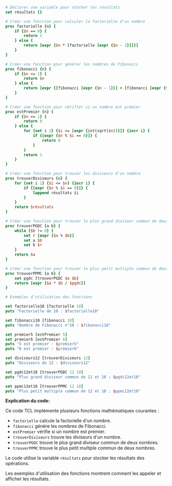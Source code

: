 ```tcl
# Déclarer une variable pour stocker les résultats
set résultats {}

# Créer une fonction pour calculer la factorielle d'un nombre
proc factorielle {n} {
    if {$n == 0} {
        return 1
    } else {
        return [expr {$n * [factorielle [expr {$n - 1}]]}]
    }
}

# Créer une fonction pour générer les nombres de Fibonacci
proc fibonacci {n} {
    if {$n <= 1} {
        return $n
    } else {
        return [expr {[fibonacci [expr {$n - 1}]] + [fibonacci [expr {$n - 2}]]}]
    }
}

# Créer une fonction pour vérifier si un nombre est premier
proc estPremier {n} {
    if {$n <= 1} {
        return 0
    } else {
        for {set i 2} {$i <= [expr {int(sqrt($n))}]} {incr i} {
            if {[expr {$n % $i == 0}]} {
                return 0
            }
        }
        return 1
    }
}

# Créer une fonction pour trouver les diviseurs d'un nombre
proc trouverDiviseurs {n} {
    for {set i 1} {$i <= $n} {incr i} {
        if {[expr {$n % $i == 0}]} {
            lappend résultats $i
        }
    }
    return $résultats
}

# Créer une fonction pour trouver le plus grand diviseur commun de deux nombres
proc trouverPGDC {a b} {
    while {$b != 0} {
        set r [expr {$a % $b}]
        set a $b
        set b $r
    }
    return $a
}

# Créer une fonction pour trouver le plus petit multiple commun de deux nombres
proc trouverPPMC {a b} {
    set pgdc [trouverPGDC $a $b]
    return [expr {$a * $b / $pgdc}]
}

# Exemples d'utilisation des fonctions

set factorielle10 [factorielle 10]
puts "Factorielle de 10 : $factorielle10"

set fibonacci10 [fibonacci 10]
puts "Nombre de Fibonacci n°10 : $fibonacci10"

set premier5 [estPremier 5]
set premier6 [estPremier 6]
puts "5 est premier : $premier5"
puts "6 est premier : $premier6"

set diviseurs12 [trouverDiviseurs 12]
puts "Diviseurs de 12 : $diviseurs12"

set pgdc12et18 [trouverPGDC 12 18]
puts "Plus grand diviseur commun de 12 et 18 : $pgdc12et18"

set ppmc12et18 [trouverPPMC 12 18]
puts "Plus petit multiple commun de 12 et 18 : $ppmc12et18"
```

**Explication du code:**

Ce code TCL implémente plusieurs fonctions mathématiques courantes :

* `factorielle` calcule la factorielle d'un nombre.
* `fibonacci` génère les nombres de Fibonacci.
* `estPremier` vérifie si un nombre est premier.
* `trouverDiviseurs` trouve les diviseurs d'un nombre.
* `trouverPGDC` trouve le plus grand diviseur commun de deux nombres.
* `trouverPPMC` trouve le plus petit multiple commun de deux nombres.

Le code utilise la variable `résultats` pour stocker les résultats des opérations.

Les exemples d'utilisation des fonctions montrent comment les appeler et afficher les résultats.